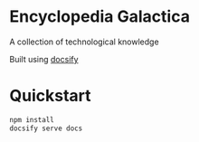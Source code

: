 # Encyclopedia Galactica

A collection of technological knowledge

Built using [docsify](https://github.com/docsifyjs/docsify/)

# Quickstart

```bash
npm install
docsify serve docs
```